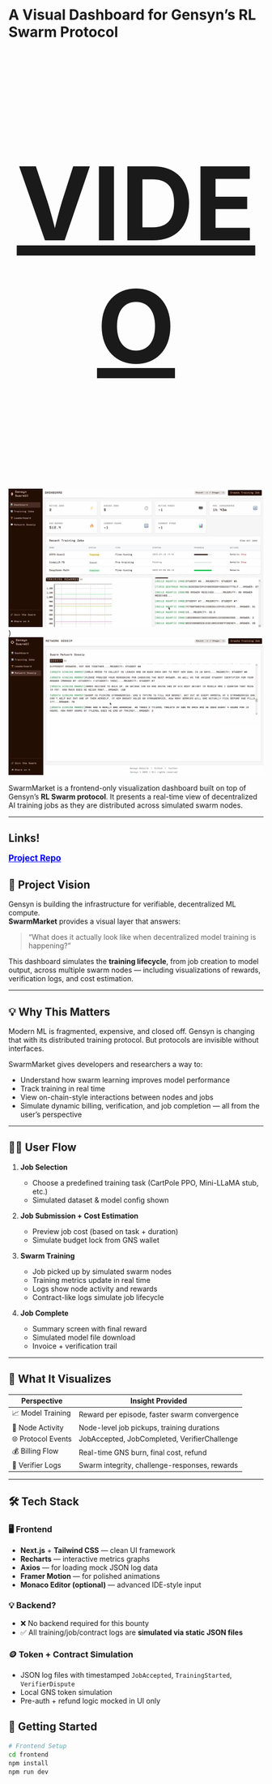 # A Visual Dashboard for Gensyn’s RL Swarm Protocol

<p align="center" style="font-size: 200px; font-weight: bold;">
  <a href="https://drive.google.com/file/d/19fRpBSP6yJlh4DGQs71IQ7AwFbHT7ZaQ/view?usp=sharing">VIDEO</a>
</p>


![Alt text](../Gensyn%201.png))
![Alt text](../Gensyn%202.png)

SwarmMarket is a frontend-only visualization dashboard built on top of Gensyn’s **RL Swarm protocol**. It presents a real-time view of decentralized AI training jobs as they are distributed across simulated swarm nodes. 

---
## Links!

<a href="https://github.com/gensyn-customer/SwarmUI" style="font-weight: bold; color: blue; font-size: 1.2em;">Project Repo</a>

## 🔭 Project Vision

Gensyn is building the infrastructure for verifiable, decentralized ML compute.  
**SwarmMarket** provides a visual layer that answers:

> “What does it actually look like when decentralized model training is happening?”

This dashboard simulates the **training lifecycle**, from job creation to model output, across multiple swarm nodes — including visualizations of rewards, verification logs, and cost estimation.

---

## 💡 Why This Matters

Modern ML is fragmented, expensive, and closed off. Gensyn is changing that with its distributed training protocol. But protocols are invisible without interfaces.

SwarmMarket gives developers and researchers a way to:
- Understand how swarm learning improves model performance
- Track training in real time
- View on-chain-style interactions between nodes and jobs
- Simulate dynamic billing, verification, and job completion — all from the user’s perspective

---

## 🧑‍💻 User Flow

1. **Job Selection**
   - Choose a predefined training task (CartPole PPO, Mini-LLaMA stub, etc.)
   - Simulated dataset & model config shown

2. **Job Submission + Cost Estimation**
   - Preview job cost (based on task + duration)
   - Simulate budget lock from GNS wallet

3. **Swarm Training**
   - Job picked up by simulated swarm nodes
   - Training metrics update in real time
   - Logs show node activity and rewards
   - Contract-like logs simulate job lifecycle

4. **Job Complete**
   - Summary screen with final reward
   - Simulated model file download
   - Invoice + verification trail

---

## 🧠 What It Visualizes

| Perspective                  | Insight Provided                                 |
|-----------------------------|--------------------------------------------------|
| 📈 Model Training            | Reward per episode, faster swarm convergence     |
| 🐝 Node Activity             | Node-level job pickups, training durations       |
| 🌐 Protocol Events           | JobAccepted, JobCompleted, VerifierChallenge     |
| 💰 Billing Flow              | Real-time GNS burn, final cost, refund           |
| 🧾 Verifier Logs             | Swarm integrity, challenge-responses, rewards    |

---

## 🛠️ Tech Stack

### 🖥 Frontend
- **Next.js** + **Tailwind CSS** — clean UI framework
- **Recharts** — interactive metrics graphs
- **Axios** — for loading mock JSON log data
- **Framer Motion** — for polished animations
- **Monaco Editor (optional)** — advanced IDE-style input

### 💡 Backend?
- ❌ No backend required for this bounty
- ✅ All training/job/contract logs are **simulated via static JSON files**

### 🪙 Token + Contract Simulation
- JSON log files with timestamped `JobAccepted`, `TrainingStarted`, `VerifierDispute`
- Local GNS token simulation
- Pre-auth + refund logic mocked in UI only

## 🚀 Getting Started

```bash
# Frontend Setup
cd frontend
npm install
npm run dev
